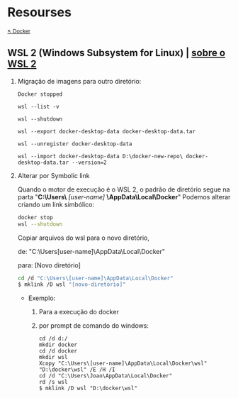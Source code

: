 # Resourses

<sub>[:arrow_upper_left: Docker](../README.md)<sub> 

## WSL 2 (Windows Subsystem for Linux) | [sobre o WSL 2](../../../../so/windows/ferramentas/wsl2/readme.md)

1. Migração de imagens para outro diretório:

    ```
    Docker stopped
    ```
    ```
    wsl --list -v
    ```
    ```
    wsl --shutdown
    ```
    ```
    wsl --export docker-desktop-data docker-desktop-data.tar
    ```
    ```
    wsl --unregister docker-desktop-data
    ```
    ```
    wsl --import docker-desktop-data D:\docker-new-repo\ docker-desktop-data.tar --version=2
    ```

2. Alterar por Symbolic link

    Quando o motor de execução é o WSL 2, o padrão de diretório segue na parta "**C:\Users\\** *[user-name]* **\AppData\Local\Docker**"
    Podemos alterar criando um link simbólico:
    
    ```bash
    docker stop
    wsl --shutdown
    ```
    Copiar arquivos do wsl para o novo diretório, 
    
    de:
    "C:\Users\[user-name]\AppData\Local\Docker"
    
    para: [Novo diretório]

    ```bash
    cd /d "C:\Users\[user-name]\AppData\Local\Docker"
    $ mklink /D wsl "[novo-diretório]"
    ```
    
    - Exemplo:
    
        1. Para a execução do docker
        
        2. por prompt de comando do windows:

            ```
            cd /d d:/
            mkdir docker
            cd /d docker
            mkdir wsl
            Xcopy "C:\Users\[user-name]\AppData\Local\Docker\wsl" "D:\docker\wsl" /E /H /I
            cd /d "C:\Users\Joao\AppData\Local\Docker"
            rd /s wsl
            $ mklink /D wsl "D:\docker\wsl"
            ```